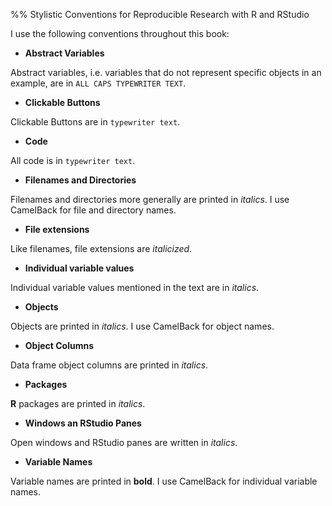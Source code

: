 %% Stylistic Conventions for Reproducible Research with R and RStudio

I use the following conventions throughout this book:

- **Abstract Variables**

Abstract variables, i.e. variables that do not represent specific objects in an example, are in `ALL CAPS TYPEWRITER TEXT`. 

- **Clickable Buttons**

Clickable Buttons are in `typewriter text`. 

- **Code** 

All code is in `typewriter text`.

- **Filenames and Directories**

Filenames and directories more generally are printed in *italics*. I use CamelBack for file and directory names.

- **File extensions**

Like filenames, file extensions are *italicized*.

- **Individual variable values**

Individual variable values mentioned in the text are in *italics*.

- **Objects**

Objects are printed in *italics*. I use CamelBack for object names.

- **Object Columns**

Data frame object columns are printed in *italics*.


- **Packages**

**R** packages are printed in *italics*.

- **Windows an RStudio Panes**

Open windows and RStudio panes are written in *italics*.

- **Variable Names**

Variable names are printed in **bold**. I use CamelBack for individual variable names.


